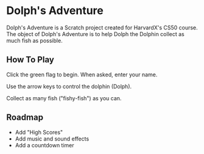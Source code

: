 # Dolph's Adventure

Dolph's Adventure is a Scratch project created for HarvardX's CS50 course. The object of Dolph's Adventure is to help Dolph the Dolphin collect as much fish as possible.

## How To Play

Click the green flag to begin. When asked, enter your name.

Use the arrow keys to control the dolphin (Dolph).

Collect as many fish ("fishy-fish") as you can.


## Roadmap

- Add "High Scores"
- Add music and sound effects
- Add a countdown timer